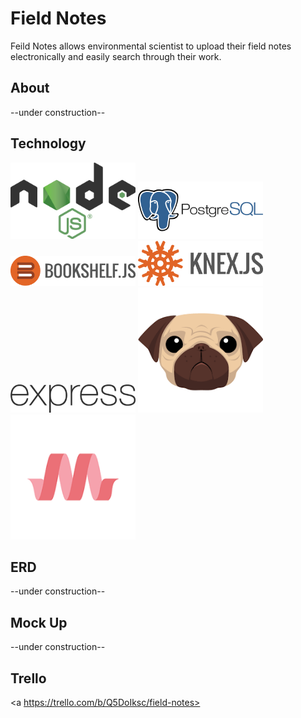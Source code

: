 # Field Notes
Feild Notes allows environmental scientist to upload their field notes electronically and easily search through their work.

## About
--under construction--

## Technology
<img src="img/nodejs.png" alt="express" width="200px">
<img src="img/postgres.png" alt="postgres" width="200px">
<img src="img/bookshelf-icon.png" alt="bookshelf" width="200px">
<img src="img/knex.png" alt="knex" width="200px">
<img src="img/express.png" alt="express" width="200px">
<img src="img/pug.png" alt="express" width="200px">
<img src="img/materialize.png" alt="express" width="200px">

## ERD
--under construction--

## Mock Up
--under construction--

## Trello
<a https://trello.com/b/Q5DoIksc/field-notes>
